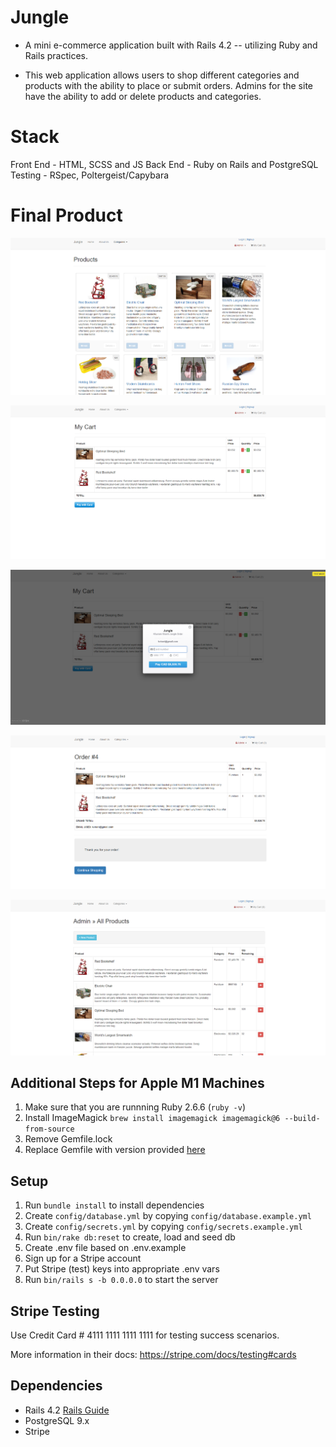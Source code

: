 # Jungle

- A mini e-commerce application built with Rails 4.2 -- utilizing Ruby and Rails practices. 

 - This web application allows users to shop different categories and products with the ability to place or submit orders. Admins for the site have the ability to add or delete products and categories.

# Stack

Front End - HTML, SCSS and JS
Back End -  Ruby on Rails and PostgreSQL
Testing - RSpec, Poltergeist/Capybara


# Final Product

!["Homepage"](https://github.com/JamesMurphyy/jungle-rails/blob/master/docs/Homepage.PNG)

!["My Cart"](https://github.com/JamesMurphyy/jungle-rails/blob/master/docs/My%20Cart%20Page.PNG)

!["Payment Information"](https://github.com/JamesMurphyy/jungle-rails/blob/master/docs/Payment%20Page.PNG)

!["Confirmed Order"](https://github.com/JamesMurphyy/jungle-rails/blob/master/docs/Confirmed%20Orders%20Page.PNG)

!["Admin Products"](https://github.com/JamesMurphyy/jungle-rails/blob/master/docs/Admin%20All%20Products%20Page.PNG)


## Additional Steps for Apple M1 Machines

1. Make sure that you are runnning Ruby 2.6.6 (`ruby -v`)
1. Install ImageMagick `brew install imagemagick imagemagick@6 --build-from-source`
2. Remove Gemfile.lock
3. Replace Gemfile with version provided [here](https://gist.githubusercontent.com/FrancisBourgouin/831795ae12c4704687a0c2496d91a727/raw/ce8e2104f725f43e56650d404169c7b11c33a5c5/Gemfile)

## Setup

1. Run `bundle install` to install dependencies
2. Create `config/database.yml` by copying `config/database.example.yml`
3. Create `config/secrets.yml` by copying `config/secrets.example.yml`
4. Run `bin/rake db:reset` to create, load and seed db
5. Create .env file based on .env.example
6. Sign up for a Stripe account
7. Put Stripe (test) keys into appropriate .env vars
8. Run `bin/rails s -b 0.0.0.0` to start the server

## Stripe Testing

Use Credit Card # 4111 1111 1111 1111 for testing success scenarios.

More information in their docs: <https://stripe.com/docs/testing#cards>

## Dependencies

* Rails 4.2 [Rails Guide](http://guides.rubyonrails.org/v4.2/)
* PostgreSQL 9.x
* Stripe
